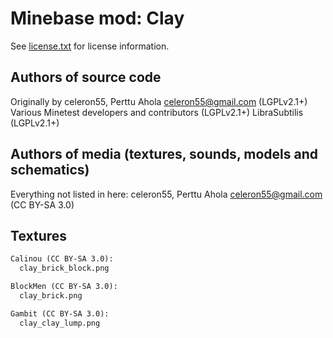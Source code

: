 Minebase mod: Clay
==================
See [license.txt](./license.txt) for license information.

Authors of source code
----------------------
Originally by celeron55, Perttu Ahola <celeron55@gmail.com> (LGPLv2.1+)  
Various Minetest developers and contributors (LGPLv2.1+)
LibraSubtilis (LGPLv2.1+)

Authors of media (textures, sounds, models and schematics)
----------------------------------------------------------
Everything not listed in here:
celeron55, Perttu Ahola <celeron55@gmail.com> (CC BY-SA 3.0)


Textures
--------
```txt
Calinou (CC BY-SA 3.0):
  clay_brick_block.png

BlockMen (CC BY-SA 3.0):
  clay_brick.png

Gambit (CC BY-SA 3.0):
  clay_clay_lump.png
```
